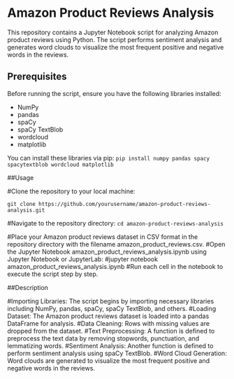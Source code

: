 # Amazon Product Reviews Analysis

This repository contains a Jupyter Notebook script for analyzing Amazon product reviews using Python. The script performs sentiment analysis and generates word clouds to visualize the most frequent positive and negative words in the reviews.

## Prerequisites

Before running the script, ensure you have the following libraries installed:

- NumPy
- pandas
- spaCy
- spaCy TextBlob
- wordcloud
- matplotlib

You can install these libraries via pip:
`pip install numpy pandas spacy spacytextblob wordcloud matplotlib`

##Usage

#Clone the repository to your local machine:

`git clone https://github.com/yourusername/amazon-product-reviews-analysis.git`

#Navigate to the repository directory:
`cd amazon-product-reviews-analysis`

#Place your Amazon product reviews dataset in CSV format in the repository directory with the filename amazon_product_reviews.csv.
#Open the Jupyter Notebook amazon_product_reviews_analysis.ipynb using Jupyter Notebook or JupyterLab:
#jupyter notebook amazon_product_reviews_analysis.ipynb
#Run each cell in the notebook to execute the script step by step.

##Description

#Importing Libraries: The script begins by importing necessary libraries including NumPy, pandas, spaCy, spaCy TextBlob, and others.
#Loading Dataset: The Amazon product reviews dataset is loaded into a pandas DataFrame for analysis.
#Data Cleaning: Rows with missing values are dropped from the dataset.
#Text Preprocessing: A function is defined to preprocess the text data by removing stopwords, punctuation, and lemmatizing words.
#Sentiment Analysis: Another function is defined to perform sentiment analysis using spaCy TextBlob.
#Word Cloud Generation: Word clouds are generated to visualize the most frequent positive and negative words in the reviews.
